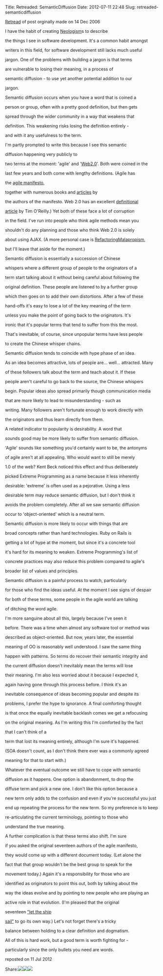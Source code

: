 Title: Retreaded: SemanticDiffusion
Date: 2012-07-11 22:48
Slug: retreaded-semanticdiffusion

[Retread](http://martinfowler.com/bliki/Retread.html) of post orginally
made on 14 Dec 2006

</p>

I have the habit of creating
[Neologism](http://martinfowler.com/bliki/Neologism.html)s to describe

the things I see in software development. It's a common habit amongst

writers in this field, for software development still lacks much useful

jargon. One of the problems with building a jargon is that terms

are vulnerable to losing their meaning, in a process of

semantic diffusion - to use yet another potential addition to our

jargon.

</p>

Semantic diffusion occurs when you have a word that is coined a

person or group, often with a pretty good definition, but then gets

spread through the wider community in a way that weakens that

definition. This weakening risks losing the definition entirely -

and with it any usefulness to the term.

</p>

I'm partly prompted to write this because I see this semantic

diffusion happening very publicly to

two terms at the moment: 'agile' and
'[Web2.0](http://martinfowler.com/bliki/Web2.0.html)'. Both were coined
in the

last few years and both come with lengthy definitions. (Agile has

the [agile manifesto](http://agilemanifesto.org/),

together with numerous books and
[articles](http://martinfowler.com/articles/newMethodology.html) by

the authors of the manifesto. Web 2.0 has an excellent
<a href="http://www.oreillynet.com/pub/a/oreilly/tim/news/2005/09/30/what-is-web-20.html">definitional

article</a> by Tim O'Reilly.) Yet both of these face a lot of corruption

in the field. I've run into people who think agile methods mean you

shouldn't do any planning and those who think Web 2.0 is solely

about using AJAX. (A more personal case is
[RefactoringMalapropism](http://martinfowler.com/bliki/RefactoringMalapropism.html),

but I'll leave that aside for the moment.)

</p>

Semantic diffusion is essentially a succession of Chinese

whispers where a different group of people to the originators of a

term start talking about it without being careful about following the

original definition. These people are listened to by a further group

which then goes on to add their own distortions. After a few of these

hand-offs it's easy to lose a lot of the key meaning of the term

unless you make the point of going back to the originators. It's

ironic that it's popular terms that tend to suffer from this the most.

That's inevitable, of course, since unpopular terms have less people

to create the Chinese whisper chains.

</p>

Semantic diffusion tends to coincide with hype phase of an idea.

As an idea becomes attractive, lots of people are... well... attracted.
Many

of these followers talk about the term and teach about it. If these

people aren't careful to go back to the source, the Chinese whispers

begin. Popular ideas also spread primarily though communication media

that are more likely to lead to misunderstanding - such as

writing. Many followers aren't fortunate enough to work directly with

the originators and thus learn directly from them.

</p>

A related indicator to popularity is desirability. A word that

sounds good may be more likely to suffer from semantic diffusion.

'Agile' sounds like something you'd certainly want to be, the antonyms

of agile aren't at all appealing. Who would want to still be merely

1.0 of the web? Kent Beck noticed this effect and thus deliberately

picked Extreme Programming as a name because it less inherently

desirable: 'extreme' is often used as a pejorative. Using a less

desirable term may reduce semantic diffusion, but I don't think it

avoids the problem completely. After all we saw semantic diffusion

occur to 'object-oriented' which is a neutral term.

</p>

Semantic diffusion is more likely to occur with things that are

broad concepts rather than hard technologies. Ruby on Rails is

getting a lot of hype at the moment, but since it's a concrete tool

it's hard for its meaning to weaken. Extreme Programming's list of

concrete practices may also reduce this problem compared to agile's

broader list of values and principles.

</p>

Semantic diffusion is a painful process to watch, particularly

for those who find the ideas useful. At the moment I see signs of
despair

for both of these terms, some people in the agile world are talking

of ditching the word agile.

</p>

I'm more sanguine about all this, largely because I've seen it

before. There was a time when almost any software tool or method was

described as object-oriented. But now, years later, the essential

meaning of OO is reasonably well understood. I saw the same thing

happen with patterns. So terms do recover their semantic integrity and

the current diffusion doesn't inevitably mean the terms will lose

their meaning. I'm also less worried about it because I expected it,

again having gone through this process before. I think it's an

inevitable consequence of ideas becoming popular and despite its

problems, I prefer the hype to ignorance. A final comforting thought

is that once the equally inevitable backlash comes we get a refocusing

on the original meaning. As I'm writing this I'm comforted by the fact

that I can't think of a

term that lost its meaning entirely, although I'm sure it's happened.

(SOA doesn't count, as I don't think there ever was a commonly agreed

meaning for that to start with.)

</p>

Whatever the eventual outcome we still have to cope with semantic

diffusion as it happens. One option is abandonment, to drop the

diffuse term and pick a new one. I don't like this option because a

new term only adds to the confusion and even if you're successful you
just

end up repeating the process for the new term. So my preference is to
keep

re-articulating the current terminology, pointing to those who

understand the true meaning.

</p>

A further complication is that these terms also shift. I'm sure

if you asked the original seventeen authors of the agile manifesto,

they would come up with a different document today. (Let alone the

fact that that group wouldn't be the best group to speak for the

movement today.) Again it's a responsibility for those who are

identified as originators to point this out, both by talking about the

way the ideas evolve and by pointing to new people who are playing an

active role in that evolution. (I'm pleased that the original

seventeen
<a href="http://martinfowler.com/articles/agileStory.html">"let the ship

sail"</a> to go its own way.) Let's not forget there's a tricky

balance between holding to a clear definition and dogmatism.

</p>

All of this is hard work, but a good term is worth fighting for -

particularly since the only bullets you need are words.

</p>

reposted on 11 Jul 2012

</p>

<span
class="label">Share:</span>[![](http://martinfowler.com/t_mini-a.png)](https://twitter.com/intent/tweet?url=http://martinfowler.com/bliki/SemanticDiffusion.html&text=Bliki:%20SemanticDiffusion "Share on Twitter")[![](http://martinfowler.com/fb-icon-20.png)](https://facebook.com/sharer.php?u=http://martinfowler.com/bliki/SemanticDiffusion.html "Share on Facebook")[![](http://martinfowler.com/gplus-16.png)](https://plus.google.com/share?url=http://martinfowler.com/bliki/SemanticDiffusion.html "Share on Google Plus")

</p>

